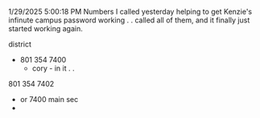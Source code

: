 1/29/2025 5:00:18 PM
Numbers I called yesterday helping to get Kenzie's infinute campus password working . . called all of them, and it finally just started working again.


district
 - 801 354 7400
   - cory - in it . .

801 354 7402
   - or 7400 main sec
   -
